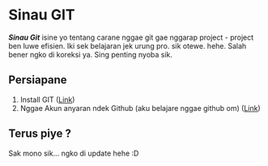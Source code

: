 # Sinau GIT

**_Sinau Git_**  isine yo tentang carane nggae git gae nggarap project - project ben luwe efisien.
Iki sek belajaran jek urung pro. sik otewe. hehe. Salah bener ngko di koreksi ya. Sing penting nyoba sik. 

## Persiapane

1. Install GIT ([Link](https://git-scm.com/))
2. Nggae Akun anyaran ndek Github (aku belajare nggae github om) ([Link](https://github.com))

## Terus piye ?

Sak mono sik... ngko di update hehe :D